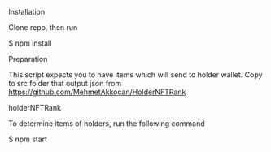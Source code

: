 Installation

Clone repo, then run

$ npm install


Preparation

This script expects you to have items which will send to holder wallet.
Copy to src folder that output json from https://github.com/MehmetAkkocan/HolderNFTRank


holderNFTRank

To determine items of holders, run the following command

$ npm start